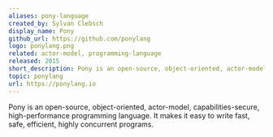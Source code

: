 ```yaml
---
aliases: pony-language
created_by: Sylvan Clebsch
display_name: Pony
github_url: https://github.com/ponylang
logo: ponylang.png
related: actor-model, programming-language
released: 2015
short_description: Pony is an open-source, object-oriented, actor-model, capabilities-secure, high-performance programming language.
topic: ponylang
url: https://ponylang.io
---
```

Pony is an open-source, object-oriented, actor-model, capabilities-secure, high-performance programming language. It makes it easy to write fast, safe, efficient, highly concurrent programs.

